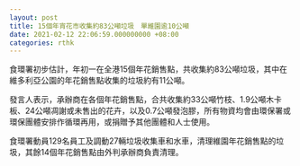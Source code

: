 ```yaml
---
layout: post
title: 15個年宵花市收集約83公噸垃圾　單維園逾10公噸
date: 2021-02-12 22:06:59.000000000 +08:00
categories: rthk
---
```


食環署初步估計，年初一在全港15個年花銷售點，共收集約83公噸垃圾，其中在維多利亞公園的年花銷售點收集的垃圾約有11公噸。
 
發言人表示，承辦商在各個年花銷售點，合共收集約33公噸竹枝、1.9公噸木卡板、24公噸凋謝或未售出的花卉，以及0.7公噸發泡膠，所有物資均會由環保署或環保團體安排作循環再用，或捐贈予其他團體和人士使用。
 
食環署動員129名員工及調動27輛垃圾收集車和水車，清理維園年花銷售點的垃圾，其餘14個年花銷售點由外判承辦商負責清理。
